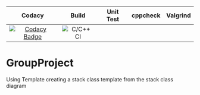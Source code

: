 |Codacy|Build|Unit Test|cppcheck|Valgrind|
|:--:|:--:|:--:|:--:|:--:|
|[![Codacy Badge](https://app.codacy.com/project/badge/Grade/cd8d707e6bc04f1b995adad3f7fa7cbe)](https://www.codacy.com/gh/amanajaykalaskar/GroupProject/dashboard?utm_source=github.com&amp;utm_medium=referral&amp;utm_content=amanajaykalaskar/GroupProject&amp;utm_campaign=Badge_Grade)|![C/C++ CI](https://github.com/amanajaykalaskar/GroupProject/workflows/C/C++%20CI/badge.svg)||

# GroupProject

Using Template creating a stack class template from the stack class diagram

